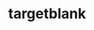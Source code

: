# targetblank

<!--


requirements
- text template specs for links, labels, categories, etc.
- optional search bar with a few search providers
- short url using 6 alphanumeric chars (https://targetblank.org/aB7pPo)
- submit email and receive a link to a new homepage
- temp password that can be included in the url
- email used to get new temp password
- homepages can be made public at their existing url
- credentials stored
- collapsible labels

notes
- frontend spa served from s3 + cloudfront
- api gatweay + functions backed by dynamodb

endpoints (/api/v1..)
- create new homepage       (POST   /page                 email   )
- fetch homepage            (GET    /page/:address [auth]         )
- authenticate per homepage (POST   /auth/:address        password)
- change homepage password  (PUT    /auth/:address [auth] password)
- reset homepage password   (DELETE /auth/:address [auth] email   )
- edit homepage template    (PUT    /page/:address [auth] data    )
- delete homepage           (DELETE /page/:address [auth]         )
- make homepage public      (PATCH  /page/:address [auth]         )

nosql schema {
    address: string (6 alphanumeric chars),
    password: string (hashed),
    email: string (hashed),
    temporary: string (hashed) || null,
    public: bool,
    rawSpec: string,
    rawSpecVersion: string,
    spec: ...
}

links
- http://www.alexedwards.net/blog/serverless-api-with-go-and-aws-lambda
- https://github.com/nzoschke/gofaas
- https://docs.aws.amazon.com/amazondynamodb/latest/developerguide/bp-general-nosql-design.html
- https://read.acloud.guru/how-to-keep-your-lambda-functions-warm-9d7e1aa6e2f0

-->
